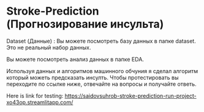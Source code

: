 # Stroke-Prediction (Прогнозирование инсульта)

Dataset (Данные) : Вы можете посмотреть базу данных в папке dataset. Это не реальный набор данных.

Вы можете посмотреть анализ данных в папке EDA.

Используя данных и алгоритмов машинного обчуния я сделал алгоритм который можеть предсказать инсулть. Чтобы протестировать вы переходите по ссылке ниже, отвечайте на вопросы и получайте ответь.

Here is link for testing: https://saidovsuhrob-stroke-prediction-run-project-xo43op.streamlitapp.com/
